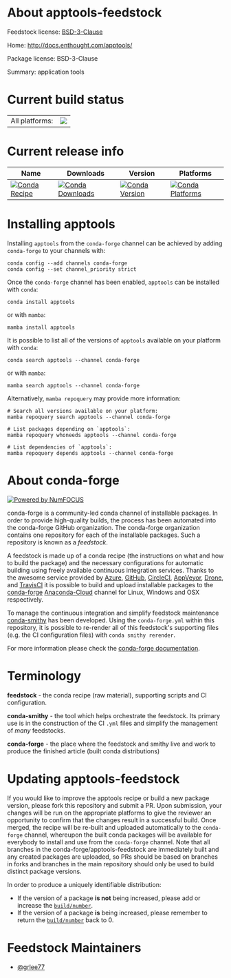 About apptools-feedstock
========================

Feedstock license: [BSD-3-Clause](https://github.com/conda-forge/apptools-feedstock/blob/main/LICENSE.txt)

Home: http://docs.enthought.com/apptools/

Package license: BSD-3-Clause

Summary: application tools

Current build status
====================


<table><tr><td>All platforms:</td>
    <td>
      <a href="https://dev.azure.com/conda-forge/feedstock-builds/_build/latest?definitionId=2703&branchName=main">
        <img src="https://dev.azure.com/conda-forge/feedstock-builds/_apis/build/status/apptools-feedstock?branchName=main">
      </a>
    </td>
  </tr>
</table>

Current release info
====================

| Name | Downloads | Version | Platforms |
| --- | --- | --- | --- |
| [![Conda Recipe](https://img.shields.io/badge/recipe-apptools-green.svg)](https://anaconda.org/conda-forge/apptools) | [![Conda Downloads](https://img.shields.io/conda/dn/conda-forge/apptools.svg)](https://anaconda.org/conda-forge/apptools) | [![Conda Version](https://img.shields.io/conda/vn/conda-forge/apptools.svg)](https://anaconda.org/conda-forge/apptools) | [![Conda Platforms](https://img.shields.io/conda/pn/conda-forge/apptools.svg)](https://anaconda.org/conda-forge/apptools) |

Installing apptools
===================

Installing `apptools` from the `conda-forge` channel can be achieved by adding `conda-forge` to your channels with:

```
conda config --add channels conda-forge
conda config --set channel_priority strict
```

Once the `conda-forge` channel has been enabled, `apptools` can be installed with `conda`:

```
conda install apptools
```

or with `mamba`:

```
mamba install apptools
```

It is possible to list all of the versions of `apptools` available on your platform with `conda`:

```
conda search apptools --channel conda-forge
```

or with `mamba`:

```
mamba search apptools --channel conda-forge
```

Alternatively, `mamba repoquery` may provide more information:

```
# Search all versions available on your platform:
mamba repoquery search apptools --channel conda-forge

# List packages depending on `apptools`:
mamba repoquery whoneeds apptools --channel conda-forge

# List dependencies of `apptools`:
mamba repoquery depends apptools --channel conda-forge
```


About conda-forge
=================

[![Powered by
NumFOCUS](https://img.shields.io/badge/powered%20by-NumFOCUS-orange.svg?style=flat&colorA=E1523D&colorB=007D8A)](https://numfocus.org)

conda-forge is a community-led conda channel of installable packages.
In order to provide high-quality builds, the process has been automated into the
conda-forge GitHub organization. The conda-forge organization contains one repository
for each of the installable packages. Such a repository is known as a *feedstock*.

A feedstock is made up of a conda recipe (the instructions on what and how to build
the package) and the necessary configurations for automatic building using freely
available continuous integration services. Thanks to the awesome service provided by
[Azure](https://azure.microsoft.com/en-us/services/devops/), [GitHub](https://github.com/),
[CircleCI](https://circleci.com/), [AppVeyor](https://www.appveyor.com/),
[Drone](https://cloud.drone.io/welcome), and [TravisCI](https://travis-ci.com/)
it is possible to build and upload installable packages to the
[conda-forge](https://anaconda.org/conda-forge) [Anaconda-Cloud](https://anaconda.org/)
channel for Linux, Windows and OSX respectively.

To manage the continuous integration and simplify feedstock maintenance
[conda-smithy](https://github.com/conda-forge/conda-smithy) has been developed.
Using the ``conda-forge.yml`` within this repository, it is possible to re-render all of
this feedstock's supporting files (e.g. the CI configuration files) with ``conda smithy rerender``.

For more information please check the [conda-forge documentation](https://conda-forge.org/docs/).

Terminology
===========

**feedstock** - the conda recipe (raw material), supporting scripts and CI configuration.

**conda-smithy** - the tool which helps orchestrate the feedstock.
                   Its primary use is in the construction of the CI ``.yml`` files
                   and simplify the management of *many* feedstocks.

**conda-forge** - the place where the feedstock and smithy live and work to
                  produce the finished article (built conda distributions)


Updating apptools-feedstock
===========================

If you would like to improve the apptools recipe or build a new
package version, please fork this repository and submit a PR. Upon submission,
your changes will be run on the appropriate platforms to give the reviewer an
opportunity to confirm that the changes result in a successful build. Once
merged, the recipe will be re-built and uploaded automatically to the
`conda-forge` channel, whereupon the built conda packages will be available for
everybody to install and use from the `conda-forge` channel.
Note that all branches in the conda-forge/apptools-feedstock are
immediately built and any created packages are uploaded, so PRs should be based
on branches in forks and branches in the main repository should only be used to
build distinct package versions.

In order to produce a uniquely identifiable distribution:
 * If the version of a package **is not** being increased, please add or increase
   the [``build/number``](https://docs.conda.io/projects/conda-build/en/latest/resources/define-metadata.html#build-number-and-string).
 * If the version of a package **is** being increased, please remember to return
   the [``build/number``](https://docs.conda.io/projects/conda-build/en/latest/resources/define-metadata.html#build-number-and-string)
   back to 0.

Feedstock Maintainers
=====================

* [@grlee77](https://github.com/grlee77/)

